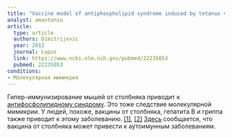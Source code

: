 ```yaml
---
title: "Vaccine model of antiphospholipid syndrome induced by tetanus vaccine"
analyst: amantonio
article:
  type: article
  authors: Dimitrijevic
  year: 2012
  journal: Lupus
  link: https://www.ncbi.nlm.nih.gov/pubmed/22235053
  pubmed: 22235053
conditions:
- Молекулярная мимикрия
---
```


Гипер-иммунизирование мышей от столбняка приводит к [антифосфолипидному синдрому](https://ru.wikipedia.org/wiki/Антифосфолипидный_синдром). Это тоже следствие молекулярной мимикрии.
У людей, похоже, вакцины от столбняка, гепатита В и гриппа также приводит к этому заболеванию. [[1]](http://journals.sagepub.com/doi/full/10.1177/0961203312438115), [[2]](https://www.ncbi.nlm.nih.gov/pubmed/22617823)
[Здесь](https://www.ncbi.nlm.nih.gov/pubmed/27435706) сообщается, что вакцина от столбняка может привести к аутоимунным заболеваниям.

